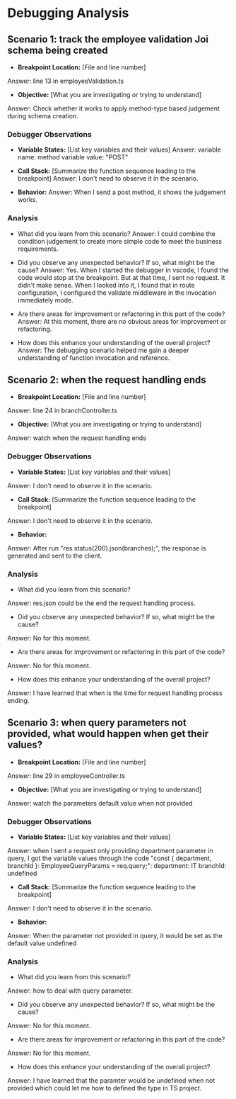 # Debugging Analysis

## Scenario 1: track the employee validation Joi schema being created

-   **Breakpoint Location:** [File and line number]

Answer: line 13 in employeeValidation.ts
-   **Objective:** [What you are investigating or trying to understand]

Answer: Check whether it works to apply method-type based judgement during schema creation.

### Debugger Observations

-   **Variable States:** [List key variables and their values]
Answer: 
variable name: method
variable value:
"POST"

-   **Call Stack:** [Summarize the function sequence leading to the breakpoint]
Answer: I don't need to observe it in the scenario.

-   **Behavior:** 
Answer:
When I send a post method, it shows the judgement works.

### Analysis

-   What did you learn from this scenario?
Answer: I could combine the condition judgement to create more simple code to meet the business requirements.

-   Did you observe any unexpected behavior? If so, what might be the cause?
Answer: Yes. When I started the debugger in vscode, I found the code would stop at the breakpoint. But at that time, I sent no request. It didn't make sense. When I looked into it, I found that in route configuration, I configured the validate middleware in the invocation immediately mode.

-   Are there areas for improvement or refactoring in this part of the code?
Answer: At this moment, there are no obvious areas for improvement or refactoring.

-   How does this enhance your understanding of the overall project?
Answer: The debugging scenario helped me gain a deeper understanding of function invocation and reference.

## Scenario 2: when the request handling ends

-   **Breakpoint Location:** [File and line number]

Answer: line 24 in branchController.ts
-   **Objective:** [What you are investigating or trying to understand]

Answer: watch when the request handling ends 

### Debugger Observations

-   **Variable States:** [List key variables and their values]

Answer: I don't need to observe it in the scenario.
-   **Call Stack:** [Summarize the function sequence leading to the breakpoint]

Answer: I don't need to observe it in the scenario.
-   **Behavior:** 

Answer:
After run "res.status(200).json(branches);", the response is generated and sent to the client.

### Analysis

-   What did you learn from this scenario?

Answer: res.json could be the end the request handling process.
-   Did you observe any unexpected behavior? If so, what might be the cause?

Answer: No for this moment.
-   Are there areas for improvement or refactoring in this part of the code?

Answer: No for this moment.
-   How does this enhance your understanding of the overall project?

Answer: I have learned that when is the time for request handling process ending.


## Scenario 3: when query parameters not provided, what would happen when get their values?

-   **Breakpoint Location:** [File and line number]

Answer: line 29 in employeeController.ts
-   **Objective:** [What you are investigating or trying to understand]

Answer: watch the parameters default value when not provided

### Debugger Observations

-   **Variable States:** [List key variables and their values]

Answer: when I sent a request only providing department parameter in query, I got the variable values through the code
"const { department, branchId }: EmployeeQueryParams = req.query;":
department: IT
branchId: undefined
-   **Call Stack:** [Summarize the function sequence leading to the breakpoint]

Answer: I don't need to observe it in the scenario.
-   **Behavior:** 

Answer:
When the parameter not provided in query, it would be set as the default value undefined

### Analysis

-   What did you learn from this scenario?

Answer: how to deal with query parameter.
-   Did you observe any unexpected behavior? If so, what might be the cause?

Answer: No for this moment.
-   Are there areas for improvement or refactoring in this part of the code?

Answer: No for this moment.

-   How does this enhance your understanding of the overall project?

Answer: I have learned that the paramter would be undefined when not provided which could let me how to defined the type in TS project.
